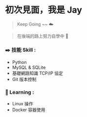 # 初次見面，我是 Jay

> Keep Going ~~   :cloud:

> 在後端的路上努力自學中 :blue_book:

### :black_nib: ​技能 Skill :

+ Python
+ MySQL & SQLite
+ 基礎網路知識  TCP/IP 協定
+ Git 版本控制

### :book: Learning :

+ Linux 操作
+ Docker 容器使用







